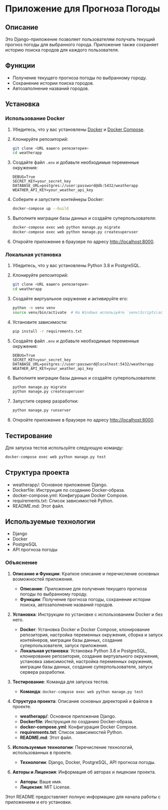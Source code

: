 # Приложение для Прогноза Погоды

## Описание

Это Django-приложение позволяет пользователям получать текущий прогноз погоды для выбранного города. Приложение также сохраняет историю поиска городов для каждого пользователя.

## Функции

- Получение текущего прогноза погоды по выбранному городу.
- Сохранение истории поиска городов.
- Автозаполнение названий городов.

## Установка

### Использование Docker

1. Убедитесь, что у вас установлены [Docker](https://docs.docker.com/get-docker/) и [Docker Compose](https://docs.docker.com/compose/install/).

2. Клонируйте репозиторий:
    ```sh
    git clone <URL вашего репозитория>
    cd weatherapp
    ```

3. Создайте файл `.env` и добавьте необходимые переменные окружения:
    ```env
    DEBUG=True
    SECRET_KEY=your_secret_key
    DATABASE_URL=postgres://user:password@db:5432/weatherapp
    WEATHER_API_KEY=your_weather_api_key
    ```

4. Соберите и запустите контейнеры Docker:
    ```sh
    docker-compose up --build
    ```

5. Выполните миграции базы данных и создайте суперпользователя:
    ```sh
    docker-compose exec web python manage.py migrate
    docker-compose exec web python manage.py createsuperuser
    ```

6. Откройте приложение в браузере по адресу [http://localhost:8000](http://localhost:8000).

### Локальная установка

1. Убедитесь, что у вас установлены Python 3.8 и PostgreSQL.

2. Клонируйте репозиторий:
    ```sh
    git clone <URL вашего репозитория>
    cd weatherapp
    ```

3. Создайте виртуальное окружение и активируйте его:
    ```sh
    python -m venv venv
    source venv/bin/activate  # На Windows используйте `venv\Scripts\activate`
    ```

4. Установите зависимости:
    ```sh
    pip install -r requirements.txt
    ```

5. Создайте файл `.env` и добавьте необходимые переменные окружения:
    ```env
    DEBUG=True
    SECRET_KEY=your_secret_key
    DATABASE_URL=postgres://user:password@localhost:5432/weatherapp
    WEATHER_API_KEY=your_weather_api_key
    ```

6. Выполните миграции базы данных и создайте суперпользователя:
    ```sh
    python manage.py migrate
    python manage.py createsuperuser
    ```

7. Запустите сервер разработки:
    ```sh
    python manage.py runserver
    ```

8. Откройте приложение в браузере по адресу [http://localhost:8000](http://localhost:8000).

## Тестирование

Для запуска тестов используйте следующую команду:

```sh
docker-compose exec web python manage.py test
```
## Структура проекта
* weatherapp/: Основное приложение Django.
* Dockerfile: Инструкция по созданию Docker-образа.
* docker-compose.yml: Конфигурация Docker Compose.
* requirements.txt: Список зависимостей Python.
* README.md: Этот файл.
## Используемые технологии
* Django
* Docker
* PostgreSQL
* API прогноза погоды


### Объяснение

1. **Описание и Функции**: Краткое описание и перечисление основных возможностей приложения.
    - **Описание**: Приложение для получения текущего прогноза погоды по выбранному городу.
    - **Функции**: Получение прогноза погоды, сохранение истории поиска, автозаполнение названий городов.

2. **Установка**: Инструкции по установке с использованием Docker и без него.
    - **Docker**: Установка Docker и Docker Compose, клонирование репозитория, настройка переменных окружения, сборка и запуск контейнеров, миграции базы данных, создание суперпользователя, запуск приложения.
    - **Локальная установка**: Установка Python 3.8 и PostgreSQL, клонирование репозитория, создание виртуального окружения, установка зависимостей, настройка переменных окружения, миграции базы данных, создание суперпользователя, запуск сервера разработки.

3. **Тестирование**: Команда для запуска тестов.
    - **Команда**: `docker-compose exec web python manage.py test`

4. **Структура проекта**: Описание основных директорий и файлов в проекте.
    - **weatherapp/**: Основное приложение Django.
    - **Dockerfile**: Инструкция по созданию Docker-образа.
    - **docker-compose.yml**: Конфигурация Docker Compose.
    - **requirements.txt**: Список зависимостей Python.
    - **README.md**: Этот файл.

5. **Используемые технологии**: Перечисление технологий, использованных в проекте.
    - **Технологии**: Django, Docker, PostgreSQL, API прогноза погоды.

6. **Авторы и Лицензия**: Информация об авторах и лицензии проекта.
    - **Авторы**: Ваше имя.
    - **Лицензия**: MIT License.

Этот README предоставляет полную информацию для начала работы с приложением и его установки.

